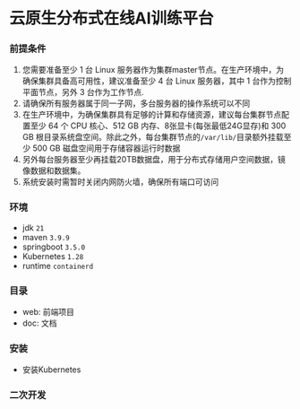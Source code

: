 # 云原生分布式在线AI训练平台

### 前提条件
1. 您需要准备至少 1 台 Linux 服务器作为集群master节点。在生产环境中，为确保集群具备高可用性，建议准备至少 4 台 Linux 服务器，其中 1 台作为控制平面节点，另外 3 台作为工作节点.
2. 请确保所有服务器属于同一子网，多台服务器的操作系统可以不同
3. 在生产环境中，为确保集群具有足够的计算和存储资源，建议每台集群节点配置至少 64 个 CPU 核心、512 GB 内存、8张显卡(每张最低24G显存)和 300 GB 根目录系统盘空间。除此之外，每台集群节点的`/var/lib/`目录额外挂载至少 500 GB 磁盘空间用于存储容器运行时数据
4. 另外每台服务器至少再挂载20TB数据盘，用于分布式存储用户空间数据，镜像数据和数据集。
5. 系统安装时需暂时关闭内网防火墙，确保所有端口可访问

### 环境

- jdk `21`
- maven `3.9.9`
- springboot `3.5.0`
- Kubernetes `1.28`
- runtime `containerd`

### 目录

- web: 前端项目
- doc: 文档

### 安装
- 安装Kubernetes

### 二次开发
